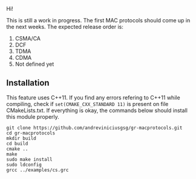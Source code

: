 Hi! 

This is still a work in progress. The first MAC protocols should come up in the next weeks. The expected release order is:

1. CSMA/CA
2. DCF
3. TDMA
4. CDMA
5. Not defined yet

## Installation

This feature uses C++11. If you find any errors refering to C++11 while compiling, check if `set(CMAKE_CXX_STANDARD 11)` is present on file CMakeLists.txt. If everything is okay, the commands below should install this module properly.

`git clone https://github.com/andreviniciusgsg/gr-macprotocols.git` <br />
`cd gr-macprotocols` <br />
`mkdir build` <br />
`cd build` <br />
`cmake ..` <br />
`make` <br />
`sudo make install` <br />
`sudo ldconfig` <br />
`grcc ../examples/cs.grc`
